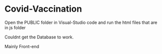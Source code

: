 # Covid-Vaccination
Open the PUBLIC folder in Visual-Studio code and run the html files that are in js folder

Couldnt get the Database to work.

Mainly Front-end
